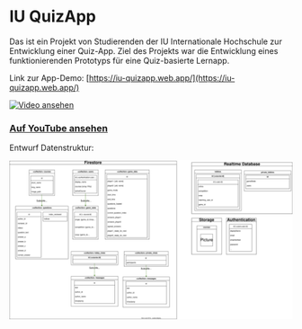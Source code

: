 # IU QuizApp

Das ist ein Projekt von Studierenden der IU Internationale Hochschule zur Entwicklung einer Quiz-App. Ziel des Projekts war die Entwicklung eines funktionierenden Prototyps für eine Quiz-basierte Lernapp.

Link zur App-Demo:
[https://iu-quizapp.web.app/](https://iu-quizapp.web.app/)

[![Video ansehen](https://img.youtube.com/vi/PAoBUf8xP0k/maxresdefault.jpg)](https://youtu.be/PAoBUf8xP0k)

### [Auf YouTube ansehen](https://youtu.be/PAoBUf8xP0k)

Entwurf Datenstruktur:

![Entwurf Datenstruktur als Bild](Docs/data_model.drawio.svg)
